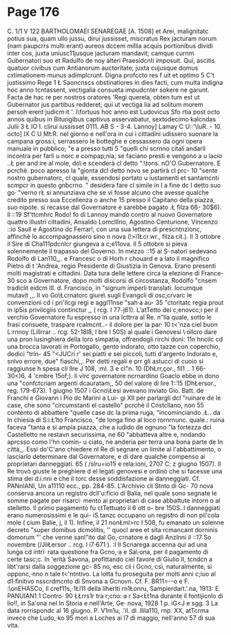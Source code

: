 # Page 176

C. 1/1 V 122 BARTHOLOMAEI SENAREGAE [A. 1508] et Arei, malignitatc potius sua, quam ullo jussu, dirui jussisset, miscratus Rex jacturam norum (nam paupcrrs multi erant) aureos dccem millia acquis portionibus dividi inter cos, juxta uniusc11jusque jacturam mandavit; camque curnm Gubernatori suo et Radulfo de noy alteri Praesidcnti imposuit. Qui, ascitis quatuor civibus cum Antianorum auctoritate, juxta cujusque domus cxtimationem munus adimplcrunt. Digna profccto res f uit et optimo 5 C't justissimo Rege 1 Ł Saoncnscs obstinatiores in dies facti, cum multa indigna hoc anno tcntassent, vectigalia consueta impudcnter sokere ne garunt. Facta de hac re per nostros oratores 'Regi querela, obten tum est ut Gubernator jus partibus redderet; qui ut vectiga lia ad solitum morem persoh·erent judicm·it '. ì\fortuus hoc anno est Ludovicus Sfo rtia post octo annos quibus in Biturigibus captivus asservabatur, sextodecimo kalcndas Julii 3 Ł IO I. clirui iussisset 0111. AB S - 3-4. Lannoy] Lamay C U::'\luR. - 10. octo] IX C U Mt:R. nel giorno e nell'ora in cui i cittadini udissero suonare la campana gross:i, serrassero le botteghe e cessassero da ogni opera manuale in pubblico; "e a presso tutti 5 "quelli chi scrnno citali andarli incontra per farli u norc e compap;nia, se faciano presti e vengono a u lacio ..Ł per and:ire al mole, do\·e scenderà cl detto ":\tons. nO\'O Gubernatore. E pcrchè. poco apresso la "gionta dcl detto novo se partirà cl prc- 10 "sente nostro gubernatorc, cl quale, essendosi portato u iustamenti et santamcnti scmpcr in questo gnbcrno. " desidera fare cl simile in I a fine dc I detto suo go· "verno rŁ si annunziava che se vi fosse alcuno che avesse qualche credito presso sua Eccellenza o anche 15 presso il Capitano della piazza, suo nipote. si recasse dal Governatore e sarebbe pagato .Ł filza 66- 30$6). Il ::19 Sf'ttcmhrc Rodo! fo di Lannoy mandò contro al nuovo Governatore quattro illustri cittadini, Ansaldo Lomclllno, Agostino Centurione, Vincenzo ::io Saull e Agostino dc Ferrar!, con una sua lettera di prescntnzionc, affinchè lo accompagnassero sino n nova (!>i1Łcr.wr., filza cit.). Il 3 ottobre il Sire di Cha111pdcnlcr giungeva a c;e11ova. Il 5 ottobre si pieva solennemente il trapasso del Governo. In mezzo ::15 ai S··natori sedevano Rodolfo di Lan110_,. e Francesc o di Horh r chouard e a lato il magnifico Pietro di t 'Andrea, regio Presidente di Giustizia in Genova. Erano presenti molti magistrati e cittadini. Data tura delle lettere circa la elezione di France- 30 sco a Governatore, dopo molti discorsi di circostanza, Rodolfo "cnsem tradiclit eidcm Ill. d. Francisco, in "signum imperli translati. locumque mutavit ,,. Il vo Go\Łcrnatorc giure\ sugli Evangcli di osc;crvarc le convenzioni cd i pri\'ilcgi regi e aggi11nse "sah·a au- 35 "ctoritatc regia prout in ip5is privilcgiis continctur ,, ( rcg. I 77-j61). L'atTetto dei c;enovcc;i per il verchio Governatore fu espresso in una lcttrra al Re. n"lla quale, sotto le frasi consuete, traspare rcalmcnt..- il dolore per la par· 10 t<'nza ciel buon L:rnnoy (Lillrrar .. rcg. 52-18l8, l bre l 50S) al quale i Genovesi \·ollcro dare una pron lusinghiera della loro simpatia, offrendogli rirchi doni: 11n hncilc cd una brocca lavorati in Portogallo, gento indorato, otto tazze con coperchio, dodici "trln- 45 "<JUCri r' sei piatti e sei piccoli, tutti d'argento Indorato e, snlvo errore, due" fiaschi,,. Per detti regali e prr gli astucci di cuoio si raggiunse h spesa cli llre J 108, :ml. 3 e cl"n. 10 (DhŁrr,çor., fil1 .. 1 66-30<)6, 4 \'cmbre 15of;). li vlrc governatore ncrnardino Goaclo ebbe in dono una "confctcriam argenti dcauratam,, 50 del valore di lire 1::15 (DhŁersor., reg. 179-673). 1 giugno 1507 i Gcno\Łesi avevano inviato Gio. Batt. de Franchi e Giovann i Pio dc Marini a Lui- gi XII per parlargli dcl "ruinare de le case, che sono "circumstanti el castello" pcrchè il Cnstcllano, non 55 contento di abbattere "quelle case dc la prima ruga, "incominciando .Ł.. da ln chiesia di S:i.Ł1to Francisco, "de longa fino al loco rornrnunc. quale.: ruina faceva "tanta e si ampia piazza, che a iudido de ognuno "la fortezza dcl Castelletto ne restavn securissima, ne 60 "abbatteva altre e, nndando aprcsso como l'hn comin- u ciato, ne anderia per terra una bona parte de In città,,. Essi do\'C\'ano chiedere nl Re di segnare un limite al l'abbattimento, o lasciarlo determinare dal Governatore, e di dare qualche compenso ai proprietari danneggiati. 65 ( /slru=io11i e rela:ioni, 2707 C: z giugno 1507). Il Re trovò giuste le preghiere d el legati genovesi e ordinò che si facesse una stima dei d:i.nni e che il torc desse soddisfazione ai danneggiati. Cf. PANnlANI, Un a11110 ecc., pp. 284-85. L'Archivio cli Stnto di Gc- 70 nova conserva ancora un registro dcll'u:fìcio di Balia, nel quale sono segnate le somme pagate per risarcì· mento ai proprietari di case abbattute intorn o al stelletto. Il primo pagamento fu ctTettuato il 6 ott o- bre 150S. I danneggiati erano numerosissimi e le qui- iS tanzc occupano un registro di non pil'cola mole ( cium Balie, j\, il 1). Infine, il 21 nonŁml>rc l 508, fu emanato un solenne decreto "super domibus dcmolitis, '' quocl aree et sita rcmancant dorninis domorum "' che venne sanl"ito dal Go,·crnatore e dagli Anzlnni il ::17 So novembre (/JiiŁersor .. rcg. I i7·671 ). :I Il Scnarega accenna qui ad una lunga cd intri· rata questione fra Gcno,·a e Sa\·ona, per il pagamento di certe tasc;c. In \'erità Savona, profittando ciel favore di Giulio II, tcndcn a libt'rarsi dalla soggezione gc- 85 no,·esc cii i Gcno,·csi, naturalmente, si opponc,·nno n tale t<'ntntivo. La lotta fu proseguita per molti anni c;iuo al d1·fìnitivo nsscrdmcnto di Snvona a Gcnovn. Cf. F. BR11=--o e F. :\onEHASCo, Il cref11s,·1Łl11 della liherlti rn1Łonru, Sampierdart.'.na, 1913: E. PANUIAN1 1 Contro· 90 ŁŁrrs1r tra r;cno:·a r Sa<Łt1na durante il fontijicnlo di lio!!, in Sa\'ona nel In Storia e nell'Arte, Ge· nova, 1928 1 p. iG<J e sgg. 3 La data rorrispondc al 16 giugno. P. V1m1u, .'il. di .llila110, rnp. XX, atTcrma invece che Ludo,·ko 95 morì a Loches ai l7 di maggio, nell'anno 57 di sua vita.